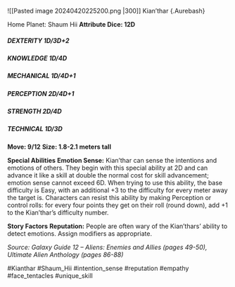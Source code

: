 ![[Pasted image 20240420225200.png |300]]
Kian’thar {.Aurebash}

Home Planet: Shaum Hii
**Attribute Dice: 12D**
##### DEXTERITY 1D/3D+2
##### KNOWLEDGE 1D/4D
##### MECHANICAL 1D/4D+1
##### PERCEPTION 2D/4D+1
##### STRENGTH 2D/4D
##### TECHNICAL 1D/3D
**Move: 9/12**
**Size: 1.8-2.1 meters tall**

**Special Abilities**
**Emotion Sense:** Kian’thar can sense the intentions and emotions of others. They begin with this special ability at 2D and can advance it like a skill at double the normal cost for skill advancement; emotion sense cannot exceed 6D. When trying to use this ability, the base difficulty is Easy, with an additional +3 to the difficulty for every meter away the target is. Characters can resist this ability by making Perception or control rolls: for every four points they get on their roll (round down), add +1 to the Kian’thar’s difficulty number.

**Story Factors**
**Reputation:** People are often wary of the Kian’thars’ ability to detect emotions. Assign modifiers as appropriate.

*Source: Galaxy Guide 12 – Aliens: Enemies and Allies (pages 49-50), Ultimate Alien Anthology (pages 86-88)*

#Kianthar #Shaum_Hii #intention_sense #reputation #empathy #face_tentacles 
#unique_skill 